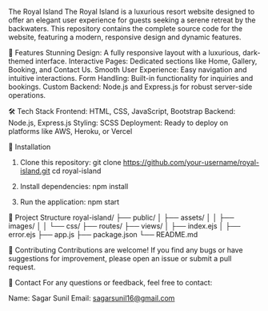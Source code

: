 The Royal Island
The Royal Island is a luxurious resort website designed to offer an elegant user experience for guests seeking a serene retreat by the backwaters. This repository contains the complete source code for the website, featuring a modern, responsive design and dynamic features.

🌟 Features
Stunning Design: A fully responsive layout with a luxurious, dark-themed interface.
Interactive Pages: Dedicated sections like Home, Gallery, Booking, and Contact Us.
Smooth User Experience: Easy navigation and intuitive interactions.
Form Handling: Built-in functionality for inquiries and bookings.
Custom Backend: Node.js and Express.js for robust server-side operations.


🛠️ Tech Stack
Frontend: HTML, CSS, JavaScript, Bootstrap
Backend: Node.js, Express.js
Styling: SCSS
Deployment: Ready to deploy on platforms like AWS, Heroku, or Vercel

🚀 Installation
1. Clone this repository:
git clone https://github.com/your-username/royal-island.git
cd royal-island

2. Install dependencies:
npm install

3. Run the application:
npm start


📁 Project Structure
royal-island/
├── public/
│   ├── assets/
│   │   ├── images/
│   │   └── css/
├── routes/
├── views/
│   ├── index.ejs
│   ├── error.ejs
├── app.js
├── package.json
└── README.md


🤝 Contributing
Contributions are welcome! If you find any bugs or have suggestions for improvement, please open an issue or submit a pull request.

📧 Contact
For any questions or feedback, feel free to contact:

Name: Sagar Sunil
Email: sagarsunil16@gmail.com  
